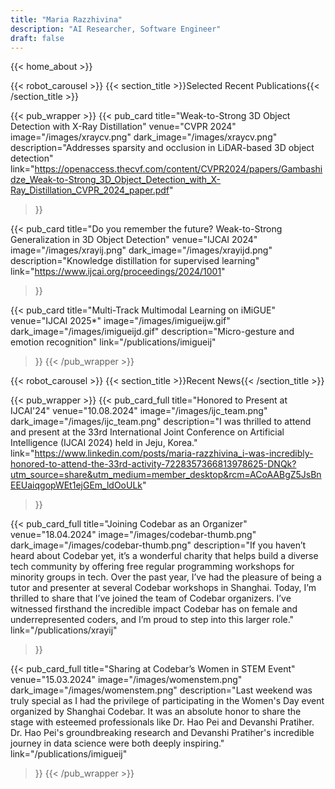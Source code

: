 ```yaml
---
title: "Maria Razzhivina"
description: "AI Researcher, Software Engineer"
draft: false
---
```

{{< home_about >}}

{{< robot_carousel >}}
{{< section_title >}}Selected Recent Publications{{< /section_title >}}

{{< pub_wrapper >}}
{{< pub_card
    title="Weak-to-Strong 3D Object Detection with X-Ray Distillation"
    venue="CVPR 2024"
    image="/images/xraycv.png"
	dark_image="/images/xraycv.png"
    description="Addresses sparsity and occlusion in LiDAR-based 3D object detection"
    link="https://openaccess.thecvf.com/content/CVPR2024/papers/Gambashidze_Weak-to-Strong_3D_Object_Detection_with_X-Ray_Distillation_CVPR_2024_paper.pdf"
  >}}

{{< pub_card
    title="Do you remember the future? Weak-to-Strong Generalization in 3D Object Detection"
    venue="IJCAI 2024"
    image="/images/xrayij.png"
	dark_image="/images/xrayijd.png"
    description="Knowledge distillation for supervised learning"
    link="https://www.ijcai.org/proceedings/2024/1001"
>}}

{{< pub_card
    title="Multi-Track Multimodal Learning on iMiGUE"
    venue="IJCAI 2025*"
    image="/images/imigueijw.gif"
	dark_image="/images/imigueijd.gif"
    description="Micro-gesture and emotion recognition"
    link="/publications/imigueij"
>}}
{{< /pub_wrapper >}}

{{< robot_carousel >}}
{{< section_title >}}Recent News{{< /section_title >}}

{{< pub_wrapper >}}
{{< pub_card_full
    title="Honored to Present at IJCAI'24"
    venue="10.08.2024"
    image="/images/ijc_team.png"
	dark_image="/images/ijc_team.png"
    description="I was thrilled to attend and present at the 33rd International Joint Conference on Artificial Intelligence (IJCAI 2024) held in  Jeju, Korea."
    link="https://www.linkedin.com/posts/maria-razzhivina_i-was-incredibly-honored-to-attend-the-33rd-activity-7228357366813978625-DNQk?utm_source=share&utm_medium=member_desktop&rcm=ACoAABgZ5JsBnEEUaiqgopWEt1ejGEm_ldOoULk"
  >}}

{{< pub_card_full
    title="Joining Codebar as an Organizer"
    venue="18.04.2024"
    image="/images/codebar-thumb.png"
	dark_image="/images/codebar-thumb.png"
    description="If you haven’t heard about Codebar yet, it’s a wonderful charity that helps build a diverse tech community by offering free regular programming workshops for minority groups in tech. Over the past year, I’ve had the pleasure of being a tutor and presenter at several Codebar workshops in Shanghai. Today, I’m thrilled to share that I’ve joined the team of Codebar organizers. I’ve witnessed firsthand the incredible impact Codebar has on female and underrepresented coders, and I’m proud to step into this larger role."
    link="/publications/xrayij"
>}}

{{< pub_card_full
    title="Sharing at Codebar’s Women in STEM Event"
    venue="15.03.2024"
    image="/images/womenstem.png"
	dark_image="/images/womenstem.png"
    description="Last weekend was truly special as I had the privilege of participating in the Women's Day event organized by Shanghai Codebar. It was an absolute honor to share the stage with esteemed professionals like Dr. Hao Pei and Devanshi Pratiher. Dr. Hao Pei's groundbreaking research and Devanshi Pratiher's incredible journey in data science were both deeply inspiring."
    link="/publications/imigueij"
>}}
{{< /pub_wrapper >}}